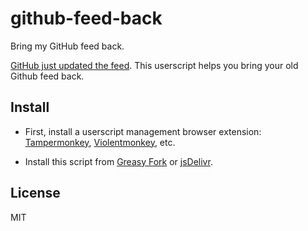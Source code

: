 # github-feed-back

Bring my GitHub feed back.

[GitHub just updated the feed](https://github.blog/changelog/2023-09-06-updates-to-your-github-feed/). This userscript helps you bring your old Github feed back.

## Install

- First, install a userscript management browser extension: [Tampermonkey](https://www.tampermonkey.net/), [Violentmonkey](https://violentmonkey.github.io/), etc.

- Install this script from [Greasy Fork](https://greasyfork.org/scripts/474720@latest) or [jsDelivr](https://fastly.jsdelivr.net/npm/github-feed-back@latest/dist/github-feed-back.user.js).

## License

MIT
